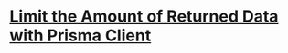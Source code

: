 # [Limit the Amount of Returned Data with Prisma Client](https://egghead.io/lessons/prisma-limit-the-amount-of-returned-data-with-prisma-client)

